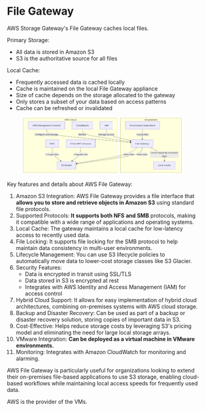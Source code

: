 # File Gateway



AWS Storage Gateway's File Gateway caches local files.

Primary Storage:

* All data is stored in Amazon S3
* S3 is the authoritative source for all files

Local Cache:

* Frequently accessed data is cached locally
* Cache is maintained on the local File Gateway appliance
* Size of cache depends on the storage allocated to the gateway
* Only stores a subset of your data based on access patterns
* Cache can be refreshed or invalidated

<figure><img src="../../../../.gitbook/assets/image (21) (1) (1) (1).png" alt=""><figcaption></figcaption></figure>

&#x20;Key features and details about AWS File Gateway:

1. Amazon S3 Integration: AWS File Gateway provides a file interface that **allows you to store and retrieve objects in Amazon S3** using standard file protocols.
2. Supported Protocols: **It supports both NFS** **and SMB** protocols, making it compatible with a wide range of applications and operating systems.
3. Local Cache: The gateway maintains a local cache for low-latency access to recently used data.
4. File Locking: It supports file locking for the SMB protocol to help maintain data consistency in multi-user environments.
5. Lifecycle Management: You can use S3 lifecycle policies to automatically move data to lower-cost storage classes like S3 Glacier.
6. Security Features:
   * Data is encrypted in transit using SSL/TLS
   * Data stored in S3 is encrypted at rest
   * Integrates with AWS Identity and Access Management (IAM) for access control
7. Hybrid Cloud Support: It allows for easy implementation of hybrid cloud architectures, combining on-premises systems with AWS cloud storage.
8. Backup and Disaster Recovery: Can be used as part of a backup or disaster recovery solution, storing copies of important data in S3.
9. Cost-Effective: Helps reduce storage costs by leveraging S3's pricing model and eliminating the need for large local storage arrays.
10. VMware Integration: **Can be deployed as a virtual machine in VMware environments.**
11. Monitoring: Integrates with Amazon CloudWatch for monitoring and alarming.

AWS File Gateway is particularly useful for organizations looking to extend their on-premises file-based applications to use S3 storage, enabling cloud-based workflows while maintaining local access speeds for frequently used data.



AWS is the provider of the VMs.
